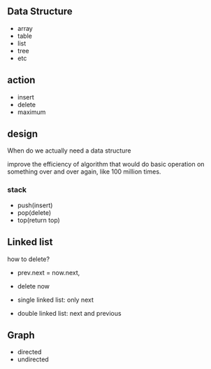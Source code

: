 ## Data Structure

- array
- table
- list
- tree
- etc

## action

- insert
- delete
- maximum

## design

When do we actually need a data structure

improve the efficiency of algorithm that would do basic operation on something over and over again, like 100 million times.



### stack

- push(insert)
- pop(delete)
- top(return top)

## Linked list

how to delete?

- prev.next = now.next,

- delete now

- single linked list: only next
- double linked list: next and previous

## Graph

- directed
- undirected

